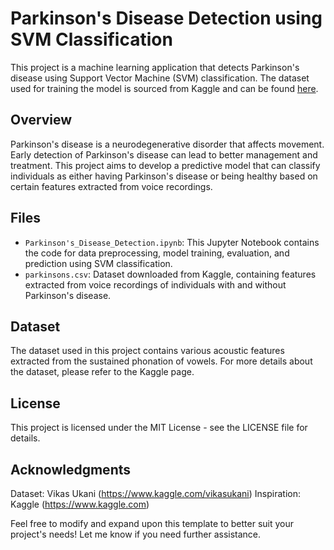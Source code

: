 # Parkinson's Disease Detection using SVM Classification

This project is a machine learning application that detects Parkinson's disease using Support Vector Machine (SVM) classification. The dataset used for training the model is sourced from Kaggle and can be found [here](https://www.kaggle.com/datasets/vikasukani/parkinsons-disease-data-set).

## Overview

Parkinson's disease is a neurodegenerative disorder that affects movement. Early detection of Parkinson's disease can lead to better management and treatment. This project aims to develop a predictive model that can classify individuals as either having Parkinson's disease or being healthy based on certain features extracted from voice recordings.

## Files

- `Parkinson's_Disease_Detection.ipynb`: This Jupyter Notebook contains the code for data preprocessing, model training, evaluation, and prediction using SVM classification.
- `parkinsons.csv`: Dataset downloaded from Kaggle, containing features extracted from voice recordings of individuals with and without Parkinson's disease.

## Dataset
The dataset used in this project contains various acoustic features extracted from the sustained phonation of vowels. For more details about the dataset, please refer to the Kaggle page.

## License
This project is licensed under the MIT License - see the LICENSE file for details.

## Acknowledgments
Dataset: Vikas Ukani (https://www.kaggle.com/vikasukani)
Inspiration: Kaggle (https://www.kaggle.com)


Feel free to modify and expand upon this template to better suit your project's needs! Let me know if you need further assistance.

